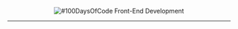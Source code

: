 <p align="center">
  <img alt="#100DaysOfCode Front-End Development" src="https://www.google.com/url?sa=i&source=images&cd=&cad=rja&uact=8&ved=2ahUKEwjh9uHS2MfhAhX-A2MBHQMDCwIQjRx6BAgBEAU&url=https%3A%2F%2Fmedium.com%2F%40iMash%2Fmy-100daysofcode-9d50be265e46&psig=AOvVaw3H-5ztCe1347f_zYCkXKcw&ust=1555060148953516" />
</p>

---
